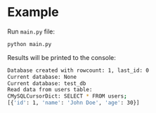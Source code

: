 # Example

Run `main.py` file:

```bash
python main.py
```

Results will be printed to the console:

```bash
Database created with rowcount: 1, last_id: 0
Current database: None
Current database: test_db
Read data from users table:
CMySQLCursorDict: SELECT * FROM users;
[{'id': 1, 'name': 'John Doe', 'age': 30}]
```

